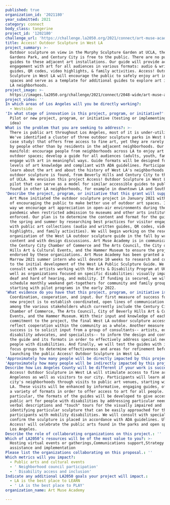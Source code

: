 ```yaml
---
published: true
organization_id: '2021180'
year_submitted: 2021
category: connect
body_class: tangerine
project_id: '1202180'
challenge_url: 'https://challenge.la2050.org/2021/connect/art-muse-academy/'
title: Access! Outdoor Sculpture in West LA
project_summary: >-
  Outdoor sculpture on view in the Murphy Sculpture Garden at UCLA, the Beverly
  Gardens Park, and Century City is free to the public. There are no public
  guides to these adjacent art installations. Our guide will provide accessible
  engagement with art for all audiences in various formats: audio & written
  guides, QR codes, video highlights, & family activities. Access! Outdoor
  Sculpture in West LA will encourage the public to safely enjoy art in outdoor
  spaces and serve as a template for additional guides to explore art in other
  LA neighborhoods.
project_image: >-
  https://images.la2050.org/challenge/2021/connect/2048-wide/art-muse-academy.jpg
project_video: ''
In which areas of Los Angeles will you be directly working?:
  - Westside
'In what stage of innovation is this project, program, or initiative?': >-
  Pilot or new project, program, or initiative (testing or implementing a new
  idea)
What is the problem that you are seeking to address?: >-
  There is public art throughout Los Angeles, most of it is under-utilized.
  We've identified a cluster of three outdoor sculpture parks in West LA (as a
  case study) that offers free access to fine art, yet they are rarely visited
  by people other than by residents in the adjacent neighborhoods. Our goals are
  manifold: encourage people from neighborhoods across LA to enjoy art in
  outdoor spaces; develop a guide for all audiences (adults, youth, family) to
  engage with art in meaningful ways. Guide formats will be designed for various
  levels of art knowledge and compliant with ADA guidelines. Participants will
  learn about the art and about the history of West LA's neighborhoods where the
  outdoor sculpture is found, from Beverly Hills and Century City to the campus
  of UCLA. We envision this project Access! Outdoor Sculpture in West LA as a
  pilot that can serve as a model for similar accessible guides to public art
  found in other LA neighborhoods, for example in downtown LA and South LA.
'Describe the project, program, or initiative that this grant will support to address the problem identified.': >-
  Art Muse initiated the outdoor sculpture project in January 2021 with the idea
  of encouraging the public to make better use of outdoor art spaces. In this
  way we encourage art appreciation in open-air environments during the covid-19
  pandemic when restricted admission to museums and other arts institutions is
  enforced. Our plan is to determine the content and format for the guide over
  the spring and summer by researching best practices for visitor engagement
  with public art collections (audio and written guides, QR codes, video
  highlights, and family activities). We will begin working on the research and
  organization of the West LA outdoor sculpture guide in the fall by writing
  content and with design discussions. Art Muse Academy is in communication with
  the Century City Chamber of Commerce and The Arts Council, the City of Beverly
  Hills Art & Cultural Events, and the Hammer Museum to ensure the project is
  endorsed by these organizations. Art Muse Academy has been granted a Getty
  Marrow 2021 summer intern who will devote 10 weeks to research and contribute
  to the initial development of the West LA Public Sculpture Guide. We will
  consult with artists working with the Arts & Disability Program at UCLA as
  well as organizations focused on specific disabilities: visually impaired,
  deaf and hard of hearing, and mobility. If funding is secured, we will
  schedule monthly weekend get-togethers for community and family groups,
  starting with pilot programs in the early 2022.
'What evidence do you have that this project, program, or initiative is or will be successful, and how will you define and measure success?': >-
  Coordination, cooperation, and input. Our first measure of success for this
  new project is to establish coordinated, open lines of communication with and
  among the various stakeholders which currently include the Century City
  Chamber of Commerce, The Arts Council, City of Beverly Hills Art & Cultural
  Events, and the Hammer Museum. With their input and knowledge of each other's
  commitment to the project, the final West LA outdoor sculpture access will
  reflect cooperation within the community as a whole. Another measure of
  success is to solicit input from a group of consultants-- artists, educators,
  disability advocates, and specialists-- to inform the design and content of
  the guide and its formats in order to effectively address special needs for
  people with disabilities. And finally, we will test the guides with invited
  focus groups to determine effectiveness and areas for refinement before
  launching the public Access! Outdoor Sculpture in West LA.
'Approximately how many people will be directly impacted by this project, program, or initiative?': '50'
'Approximately how many people will be indirectly impacted by this project, program, or initiative?': '500'
Describe how Los Angeles County will be different if your work is successful.: >-
  Access! Outdoor Sculpture in West LA will stimulate access to fine art for all
  Angelenos as well as visitors to our city. Participants will learn about their
  city's neighborhoods through visits to public art venues, starting with West
  LA. These visits will be enhanced by informative, engaging guides, offered in
  a variety of formats in order to offer access to art for all people. In
  particular, the formats of the guides will be developed to give access to
  public art for people with disabilities by addressing particular needs such as
  verbal descriptions and "touch" tours for the visually impaired and
  identifying particular sculpture that can be easily approached for those
  participants with mobility disabilities. We will consult with specialists to
  confirm the sculpture is placed in accordance with ADA guidelines. Ultimately,
  Access! will celebrate the public arts found in the parks and open spaces of
  Los Angeles.
Describe the role of collaborating organizations on this project.: ''
Which of LA2050’s resources will be of the most value to you?: >-
  Hosting virtual events or gatherings,Communications support,Strategy
  assistance and implementation
Please list the organizations collaborating on this proposal.: ''
Which metrics will you impact?:
  - Public arts and cultural events
  - ' Neighborhood council participation'
  - ' Disability access and inclusion'
Indicate any additional LA2050 goals your project will impact.:
  - LA is the best place to LEARN
  - ' LA is the best place to PLAY'
organization_name: Art Muse Academy

---
```

